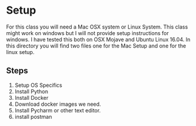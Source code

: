 # Setup

For this class you will need a Mac OSX system or Linux System. This class might work on windows but I 
will not provide setup instructions for windows. I have tested this both on OSX Mojave and Ubuntu 
Linux 16.04. In this directory you will find two files one for the Mac Setup and one for the linux setup. 

## Steps

1. Setup OS Specifics
2. Install Python
3. Install Docker
4. Download docker images we need.
5. Install Pycharm or other text editor. 
6. install postman